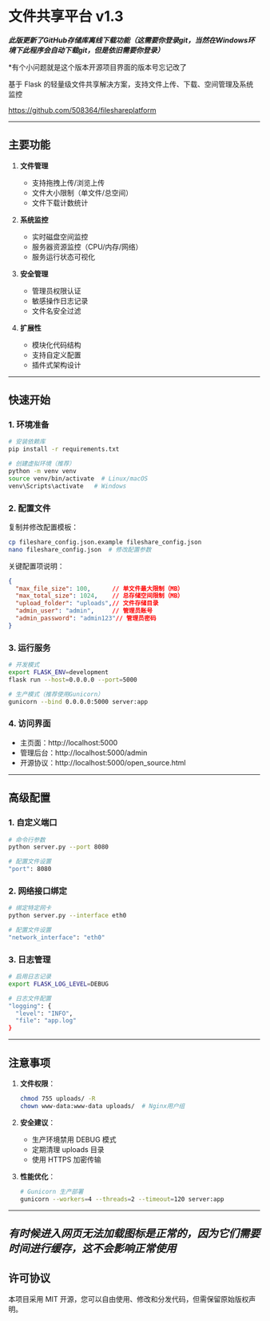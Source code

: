 
# 文件共享平台 v1.3

***此版更新了GitHub存储库离线下载功能（这需要你登录git，当然在Windows环境下此程序会自动下载git，但是依旧需要你登录）***

*有个小问题就是这个版本开源项目界面的版本号忘记改了

基于 Flask 的轻量级文件共享解决方案，支持文件上传、下载、空间管理及系统监控

https://github.com/508364/fileshareplatform

---

## 主要功能

1. **文件管理**
   - 支持拖拽上传/浏览上传
   - 文件大小限制（单文件/总空间）
   - 文件下载计数统计

2. **系统监控**
   - 实时磁盘空间监控
   - 服务器资源监控（CPU/内存/网络）
   - 服务运行状态可视化

3. **安全管理**
   - 管理员权限认证
   - 敏感操作日志记录
   - 文件名安全过滤

4. **扩展性**
   - 模块化代码结构
   - 支持自定义配置
   - 插件式架构设计

---

## 快速开始

### 1. 环境准备

```bash
# 安装依赖库
pip install -r requirements.txt

# 创建虚拟环境（推荐）
python -m venv venv
source venv/bin/activate  # Linux/macOS
venv\Scripts\activate   # Windows
```

### 2. 配置文件

复制并修改配置模板：

```bash
cp fileshare_config.json.example fileshare_config.json
nano fileshare_config.json  # 修改配置参数
```

关键配置项说明：

```json
{
  "max_file_size": 100,      // 单文件最大限制（MB）
  "max_total_size": 1024,    // 总存储空间限制（MB）
  "upload_folder": "uploads",// 文件存储目录
  "admin_user": "admin",     // 管理员账号
  "admin_password": "admin123"// 管理员密码
}
```

### 3. 运行服务

```bash
# 开发模式
export FLASK_ENV=development
flask run --host=0.0.0.0 --port=5000

# 生产模式（推荐使用Gunicorn）
gunicorn --bind 0.0.0.0:5000 server:app
```

### 4. 访问界面

- 主页面：http://localhost:5000
- 管理后台：http://localhost:5000/admin
- 开源协议：http://localhost:5000/open_source.html

---

## 高级配置

### 1. 自定义端口

```bash
# 命令行参数
python server.py --port 8080

# 配置文件设置
"port": 8080
```

### 2. 网络接口绑定

```bash
# 绑定特定网卡
python server.py --interface eth0

# 配置文件设置
"network_interface": "eth0"
```

### 3. 日志管理

```bash
# 启用日志记录
export FLASK_LOG_LEVEL=DEBUG

# 日志文件配置
"logging": {
  "level": "INFO",
  "file": "app.log"
}
```

---

## 注意事项

1. **文件权限**：
   ```bash
   chmod 755 uploads/ -R
   chown www-data:www-data uploads/  # Nginx用户组
   ```

2. **安全建议**：
   - 生产环境禁用 DEBUG 模式
   - 定期清理 uploads 目录
   - 使用 HTTPS 加密传输

3. **性能优化**：
   ```bash
   # Gunicorn 生产部署
   gunicorn --workers=4 --threads=2 --timeout=120 server:app
   ```

---

***有时候进入网页无法加载图标是正常的，因为它们需要时间进行缓存，这不会影响正常使用***
---

## 许可协议

本项目采用 MIT 开源，您可以自由使用、修改和分发代码，但需保留原始版权声明。
